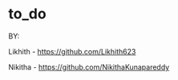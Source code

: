 # to_do
BY: 

Likhith - https://github.com/Likhith623


Nikitha - https://github.com/NikithaKunapareddy



